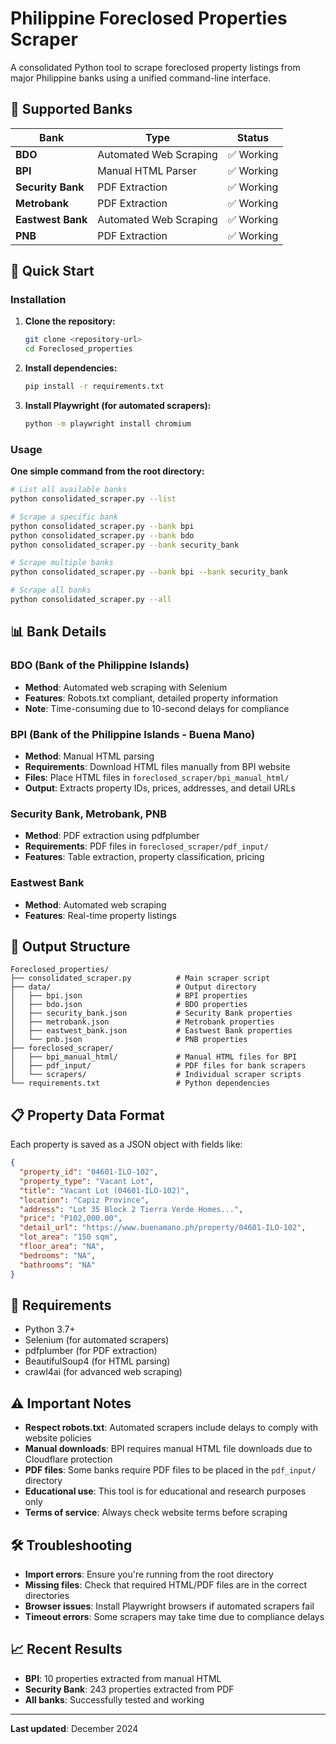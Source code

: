 # Philippine Foreclosed Properties Scraper

A consolidated Python tool to scrape foreclosed property listings from major Philippine banks using a unified command-line interface.

## 🏦 Supported Banks

| Bank | Type | Status |
|------|------|--------|
| **BDO** | Automated Web Scraping | ✅ Working |
| **BPI** | Manual HTML Parser | ✅ Working |
| **Security Bank** | PDF Extraction | ✅ Working |
| **Metrobank** | PDF Extraction | ✅ Working |
| **Eastwest Bank** | Automated Web Scraping | ✅ Working |
| **PNB** | PDF Extraction | ✅ Working |

## 🚀 Quick Start

### Installation

1. **Clone the repository:**
   ```bash
   git clone <repository-url>
   cd Foreclosed_properties
   ```

2. **Install dependencies:**
   ```bash
   pip install -r requirements.txt
   ```

3. **Install Playwright (for automated scrapers):**
   ```bash
   python -m playwright install chromium
   ```

### Usage

**One simple command from the root directory:**

```bash
# List all available banks
python consolidated_scraper.py --list

# Scrape a specific bank
python consolidated_scraper.py --bank bpi
python consolidated_scraper.py --bank bdo
python consolidated_scraper.py --bank security_bank

# Scrape multiple banks
python consolidated_scraper.py --bank bpi --bank security_bank

# Scrape all banks
python consolidated_scraper.py --all
```

## 📊 Bank Details

### BDO (Bank of the Philippine Islands)
- **Method**: Automated web scraping with Selenium
- **Features**: Robots.txt compliant, detailed property information
- **Note**: Time-consuming due to 10-second delays for compliance

### BPI (Bank of the Philippine Islands - Buena Mano)
- **Method**: Manual HTML parsing
- **Requirements**: Download HTML files manually from BPI website
- **Files**: Place HTML files in `foreclosed_scraper/bpi_manual_html/`
- **Output**: Extracts property IDs, prices, addresses, and detail URLs

### Security Bank, Metrobank, PNB
- **Method**: PDF extraction using pdfplumber
- **Requirements**: PDF files in `foreclosed_scraper/pdf_input/`
- **Features**: Table extraction, property classification, pricing

### Eastwest Bank
- **Method**: Automated web scraping
- **Features**: Real-time property listings

## 📁 Output Structure

```
Foreclosed_properties/
├── consolidated_scraper.py          # Main scraper script
├── data/                            # Output directory
│   ├── bpi.json                     # BPI properties
│   ├── bdo.json                     # BDO properties  
│   ├── security_bank.json           # Security Bank properties
│   ├── metrobank.json               # Metrobank properties
│   ├── eastwest_bank.json           # Eastwest Bank properties
│   └── pnb.json                     # PNB properties
├── foreclosed_scraper/
│   ├── bpi_manual_html/             # Manual HTML files for BPI
│   ├── pdf_input/                   # PDF files for bank scrapers
│   └── scrapers/                    # Individual scraper scripts
└── requirements.txt                 # Python dependencies
```

## 📋 Property Data Format

Each property is saved as a JSON object with fields like:

```json
{
  "property_id": "04601-ILO-102",
  "property_type": "Vacant Lot",
  "title": "Vacant Lot (04601-ILO-102)",
  "location": "Capiz Province",
  "address": "Lot 35 Block 2 Tierra Verde Homes...",
  "price": "P102,000.00",
  "detail_url": "https://www.buenamano.ph/property/04601-ILO-102",
  "lot_area": "150 sqm",
  "floor_area": "NA",
  "bedrooms": "NA",
  "bathrooms": "NA"
}
```

## 🔧 Requirements

- Python 3.7+
- Selenium (for automated scrapers)
- pdfplumber (for PDF extraction)
- BeautifulSoup4 (for HTML parsing)
- crawl4ai (for advanced web scraping)

## ⚠️ Important Notes

- **Respect robots.txt**: Automated scrapers include delays to comply with website policies
- **Manual downloads**: BPI requires manual HTML file downloads due to Cloudflare protection
- **PDF files**: Some banks require PDF files to be placed in the `pdf_input/` directory
- **Educational use**: This tool is for educational and research purposes only
- **Terms of service**: Always check website terms before scraping

## 🛠️ Troubleshooting

- **Import errors**: Ensure you're running from the root directory
- **Missing files**: Check that required HTML/PDF files are in the correct directories
- **Browser issues**: Install Playwright browsers if automated scrapers fail
- **Timeout errors**: Some scrapers may take time due to compliance delays

## 📈 Recent Results

- **BPI**: 10 properties extracted from manual HTML
- **Security Bank**: 243 properties extracted from PDF
- **All banks**: Successfully tested and working

---

**Last updated**: December 2024 